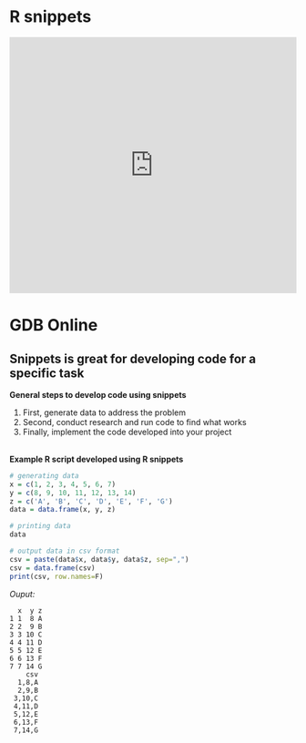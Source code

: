 # R snippets

<iframe width='100%' height='450' src='https://rdrr.io/snippets/embed/' frameborder='0'></iframe>


# GDB Online

<script src="//onlinegdb.com/embed/js/mgkTys_uf?theme=dark"></script>

## Snippets is great for developing code for a specific task
**General steps to develop code using snippets**<br>
1. First, generate data to address the problem
2. Second, conduct research and run code to find what works 
3. Finally, implement the code developed into your project
  <br><br>

**Example R script developed using R snippets** <br>
```r
# generating data
x = c(1, 2, 3, 4, 5, 6, 7)
y = c(8, 9, 10, 11, 12, 13, 14)
z = c('A', 'B', 'C', 'D', 'E', 'F', 'G')
data = data.frame(x, y, z)

# printing data
data

# output data in csv format
csv = paste(data$x, data$y, data$z, sep=",")
csv = data.frame(csv)
print(csv, row.names=F)
```
*Ouput:*
```
  x  y z
1 1  8 A
2 2  9 B
3 3 10 C
4 4 11 D
5 5 12 E
6 6 13 F
7 7 14 G
    csv
  1,8,A
  2,9,B
 3,10,C
 4,11,D
 5,12,E
 6,13,F
 7,14,G
 ```
